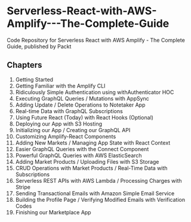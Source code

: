 # Serverless-React-with-AWS-Amplify---The-Complete-Guide
Code Repository for Serverless React with AWS Amplify - The Complete Guide, published by Packt

## Chapters

1. Getting Started
1. Getting Familiar with the Amplify CLI
1. Ridiculously Simple Authentication using withAuthenticator HOC
1. Executing GraphQL Queries / Mutations with AppSync
1. Adding Update / Delete Operations to Notetaker App
1. Real-time Data with GraphQL Subscriptions
1. Using Future React (Today) with React Hooks (Optional)
1. Deploying our App with S3 Hosting
1. Initializing our App / Creating our GraphQL API
1. Customizing Amplify-React Components
1. Adding New Markets / Managing App State with React Context
1. Easier GraphQL Queries with the Connect Component
1. Powerful GraphQL Queries with AWS ElasticSearch
1. Adding Market Products / Uploading Files with S3 Storage
1. CRUD Operations with Market Products / Real-Time Data with Subscriptions
1. Serverless REST APIs with AWS Lambda / Processing Charges with Stripe
1. Sending Transactional Emails with Amazon Simple Email Service
1. Building the Profile Page / Verifying Modified Emails with Verification Codes
1. Finishing our Marketplace App